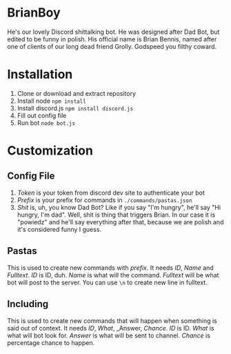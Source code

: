 # BrianBoy
  
  He's our lovely Discord shittalking bot. He was designed after Dad Bot, but edited to be funny in polish.
  His official name is Brian Bennis, named after one of clients of our long dead friend Grolly. Godspeed you filthy coward.
  
# Installation
  
   1. Clone or download and extract repository
   2. Install node ```npm install```
   3. Install discord.js ```npm install discord.js```   
   4. Fill out config file  
   5. Run bot ```node bot.js```
  
# Customization
  ## Config File    
   1. _Token_ is your token from discord dev site to authenticate your bot     
   2. _Prefix_ is your prefix for commands in ```./commands/pastas.json```
   3. _Shit_ is, uh, you know Dad Bot? Like if you say "I'm hungry", he'll say "Hi hungry, I'm dad". Well, shit is thing that triggers Brian. In our case it is "powiedz" and he'll say everything after that, because we are polish and it's considered funny I guess.
  ## Pastas
   This is used to create new commands with _prefix_. It needs _ID_, _Name_ and _Fulltext_. _ID_ is ID, duh. _Name_ is what will the command. _Fulltext_ will be what bot will post to the server. You can use ```\n``` to create new line in fulltext.
  ## Including
   This is used to create new commands that will happen when something is said out of context. It needs _ID_, _What_, _Answer, _Chance_. _ID_ is ID. _What_ is what will bot look for. _Answer_ is what will be sent to channel. _Chance_ is percentage chance to happen.
  
